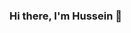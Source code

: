 ### Hi there, I'm Hussein 👋

<!--
**amourysio/amourysio** is a ✨ _special_ ✨ repository because its `README.md` (this file) appears on your GitHub profile.

Here are some ideas to get you started:

- 🔭 I’m working on ... on my improvements
- 🌱 I’m currently learning ... C++/Sql/MySql/Java ....
- 🤔 I’m looking for help with ... improve Code.Skills
- 💬 Ask me about ... new opportunities
- 📫 How to reach me: ... [Linkedin Profile](https://www.linkedin.com/in/hussein-amouri-840738205/)
- 😄 Pronouns: ... Huse
- ⚡ Fun fact: ... Hello World :D
-->
